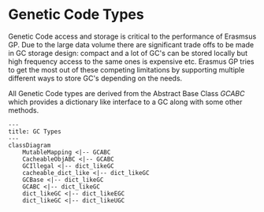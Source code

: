 # Genetic Code Types

Genetic Code access and storage is critical to the performance of Erasmsus GP. Due to the large data volume there are significant trade offs to be made in GC storage design: compact and a lot of GC's can be stored locally but high frequency access to the same ones is expensive etc. Erasmus GP tries to get the most out of these competing limitations by supporting multiple different ways to store GC's depending on the needs.

All Genetic Code types are derived from the Abstract Base Class *GCABC* which provides a dictionary like interface to a GC along with some other methods.

```mermaid
---
title: GC Types
---
classDiagram
    MutableMapping <|-- GCABC
    CacheableObjABC <|-- GCABC
    GCIllegal <|-- dict_likeGC
    cacheable_dict_like <|-- dict_likeGC
    GCBase <|-- dict_likeGC
    GCABC <|-- dict_likeGC
    dict_likeGC <|-- dict_likeEGC
    dict_likeGC <|-- dict_likeUGC
```
